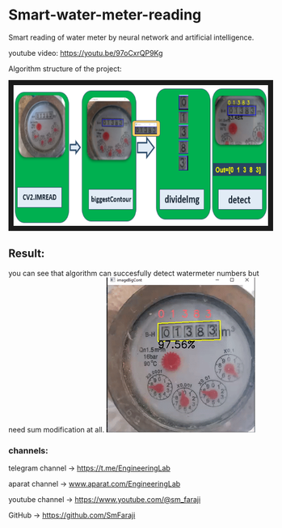 # Smart-water-meter-reading
Smart reading of water meter by neural network and artificial intelligence.

youtube video: https://youtu.be/97oCxrQP9Kg

<!-- [![Watch the video](https://img.youtube.com/vi/97oCxrQP9Kg/default.jpg)](https://youtu.be/97oCxrQP9Kg) -->

Algorithm structure of the project:

<a href=" https://youtu.be/97oCxrQP9Kg" target="_blank">
 <img src="https://github.com/SmFaraji/Smart-water-meter-reading/blob/main/code_structure.png" alt="Watch the video" width="689" height="278" border="10" />
</a>

## Result:
you can see that algorithm can succesfully detect watermeter numbers but need sum modification at all.
![](https://github.com/SmFaraji/Smart-water-meter-reading/blob/main/result.gif)

### channels:
telegram channel     -> https://t.me/EngineeringLab

aparat channel       -> www.aparat.com/EngineeringLab

youtube channel      -> https://www.youtube.com/@sm_faraji

GitHub               -> https://github.com/SmFaraji

